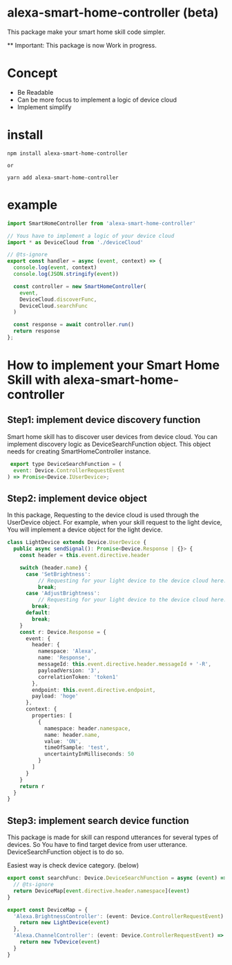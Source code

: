 # alexa-smart-home-controller (beta)
This package make your smart home skill code simpler.

** Important: This package is now Work in progress.

# Concept
- Be Readable
- Can be more focus to implement a logic of device cloud
- Implement simplify

# install

```
npm install alexa-smart-home-controller

or

yarn add alexa-smart-home-controller
```

# example

```javascript
import SmartHomeController from 'alexa-smart-home-controller'

// Yous have to implement a logic of your device cloud
import * as DeviceCloud from './deviceCloud'

// @ts-ignore
export const handler = async (event, context) => {
  console.log(event, context)
  console.log(JSON.stringify(event))

  const controller = new SmartHomeController(
    event,
    DeviceCloud.discoverFunc,
    DeviceCloud.searchFunc
  )

  const response = await controller.run()
  return response
};
```

# How to implement your Smart Home Skill with alexa-smart-home-controller
## Step1: implement device discovery function
Smart home skill has to discover user devices from device cloud.
You can implement discovery logic as DeviceSearchFunction object.
This object needs for creating SmartHomeController instance.

```javascript
 export type DeviceSearchFunction = (
  event: Device.ControllerRequestEvent
) => Promise<Device.IUserDevice>;
```

## Step2: implement device object
In this package, Requesting to the device cloud is used through the UserDevice object.
For example, when your skill request to the light device, You will implement a device object
for the light device.

```typescript
class LightDevice extends Device.UserDevice {
  public async sendSignal(): Promise<Device.Response | {}> {
    const header = this.event.directive.header

    switch (header.name) {
      case 'SetBrightness':
          // Requesting for your light device to the device cloud here.
          break;
      case 'AdjustBrightness':
          // Requesting for your light device to the device cloud here.
        break;
      default:
        break;
    }
    const r: Device.Response = {
      event: {
        header: {
          namespace: 'Alexa',
          name: 'Response',
          messageId: this.event.directive.header.messageId + '-R',
          payloadVersion: '3',
          correlationToken: 'token1'
        },
        endpoint: this.event.directive.endpoint,
        payload: 'hoge' 
      },
      context: {
        properties: [
          {
            namespace: header.namespace,
            name: header.name,
            value: 'ON',
            timeOfSample: 'test',
            uncertaintyInMilliseconds: 50
          }
        ]
      }
    }
    return r
  }
}
```
## Step3: implement search device function
This package is made for skill can respond utterances for several types of devices.
So You have to find target device from user utterance.
DeviceSearchFunction object is to do so.

Easiest way is check device category. (below)

```typescript
export const searchFunc: Device.DeviceSearchFunction = async (event) => {
  // @ts-ignore
  return DeviceMap[event.directive.header.namespace](event)
}

export const DeviceMap = {
  'Alexa.BrightnessController': (event: Device.ControllerRequestEvent) => {
    return new LightDevice(event)
  },
  'Alexa.ChannelController': (event: Device.ControllerRequestEvent) => {
    return new TvDevice(event)
  }
}
```